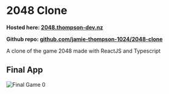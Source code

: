 
# 2048 Clone

**Hosted here: [2048.thompson-dev.nz](https://2048.thompson-dev.nz/)**

**Github repo: [github.com/jamie-thompson-1024/2048-clone](https://github.com/jamie-thompson-1024/2048-clone)**

A clone of the game 2048 made with ReactJS and Typescript

## Final App

![Final Game 0](/Assets/projects/images/2048clone/image-0.png "final game")
